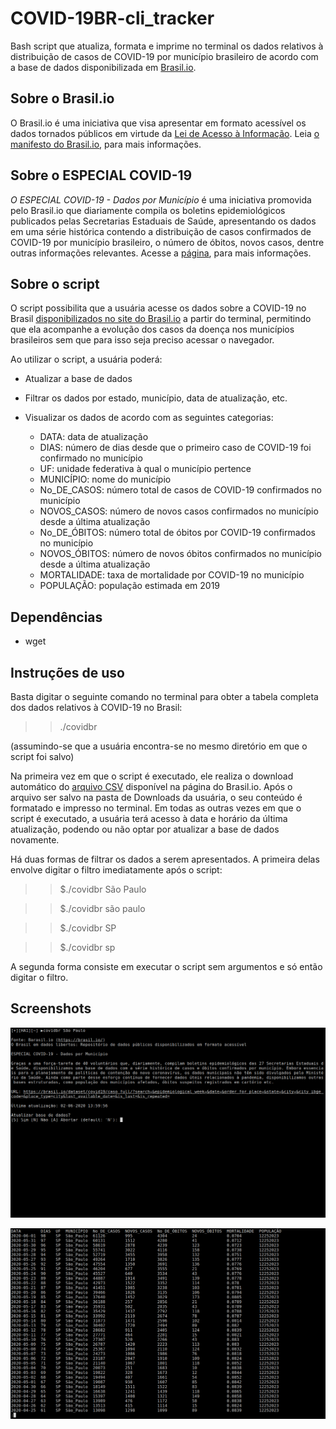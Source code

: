 # COVID-19BR-cli_tracker

Bash script que atualiza, formata e imprime no terminal os dados relativos à distribuição de casos de COVID-19 por município brasileiro de acordo com a base de dados disponibilizada em [Brasil.io](https://brasil.io).

## Sobre o Brasil.io 

O Brasil.io é uma iniciativa que visa apresentar em formato acessível os dados tornados públicos em virtude da [Lei de Acesso à Informação](http://www.planalto.gov.br/ccivil_03/_Ato2011-2014/2011/Lei/L12527.htm). Leia [o manifesto do Brasil.io](https://brasil.io/manifesto/), para mais informações.      

## Sobre o ESPECIAL COVID-19 

*O ESPECIAL COVID-19 - Dados por Município* é uma iniciativa promovida pelo Brasil.io que diariamente compila os boletins epidemiológicos publicados pelas Secretarias Estaduais de Saúde, apresentando os dados em uma série histórica contendo a distribuição de casos confirmados de COVID-19 por município brasileiro, o número de óbitos, novos casos, dentre outras informações relevantes. Acesse a [página](https://brasil.io/covid19/), para mais informações.      

## Sobre o script 

O script possibilita que a usuária acesse os dados sobre a COVID-19 no Brasil [disponibilizados no site do Brasil.io](https://brasil.io/dataset/covid19/caso_full/) a partir do terminal, permitindo que ela acompanhe a evolução dos casos da doença nos municípios brasileiros sem que para isso seja preciso acessar o navegador.

Ao utilizar o script, a usuária poderá:

* Atualizar a base de dados 
* Filtrar os dados por estado, município, data de atualização, etc.  
* Visualizar os dados de acordo com as seguintes categorias: 

	* DATA: data de atualização
	* DIAS: número de dias desde que o primeiro caso de COVID-19 foi confirmado no município       
	* UF: unidade federativa à qual o município pertence
	* MUNICÍPIO: nome do município 
	* No_DE_CASOS: número total de casos de COVID-19 confirmados no município  
	* NOVOS_CASOS: número de novos casos confirmados no município desde a última atualização
	* No_DE_ÓBITOS: número total de óbitos por COVID-19 confirmados no município   
	* NOVOS_ÓBITOS: número de novos óbitos confirmados no município desde a última atualização
	* MORTALIDADE: taxa de mortalidade por COVID-19 no município    
	* POPULAÇÃO: população estimada em 2019   

## Dependências

* wget 

## Instruções de uso

Basta digitar o seguinte comando no terminal para obter a tabela completa dos dados relativos à COVID-19 no Brasil: 

>>./covidbr

(assumindo-se que a usuária encontra-se no mesmo diretório em que o script foi salvo)        

Na primeira vez em que o script é executado, ele realiza o download automático do [arquivo CSV](https://brasil.io/dataset/covid19/caso_full/?format=csv) disponível na página do Brasil.io. Após o arquivo ser salvo na pasta de Downloads da usuária, o seu conteúdo é formatado e impresso no terminal. Em todas as outras vezes em que o script é executado, a usuária terá acesso à data e horário da última atualização, podendo ou não optar por atualizar a base de dados novamente.

Há duas formas de filtrar os dados a serem apresentados. A primeira delas envolve digitar o filtro imediatamente após o script:

>>$./covidbr São Paulo

>>$./covidbr são paulo

>>$./covidbr SP

>>$./covidbr sp

A segunda forma consiste em executar o script sem argumentos e só então digitar o filtro. 

## Screenshots

![image_01](/images/image_01.png)

![image_02](/images/image_02.png)
